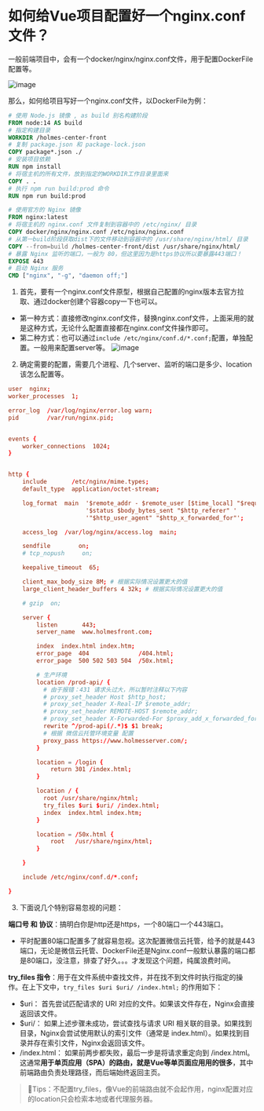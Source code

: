 # 如何给Vue项目配置好一个nginx.conf文件？

一般前端项目中，会有一个docker/nginx/nginx.conf文件，用于配置DockerFile配置等。

![image](https://github.com/ITholmes/hello-world/assets/70437837/ffdc4da0-3ba9-4817-8560-541be2cad5fa)

那么，如何给项目写好一个nginx.conf文件，以DockerFile为例：
```Dockerfile
# 使用 Node.js 镜像 , as build 别名构建阶段
FROM node:14 AS build
# 指定构建目录
WORKDIR /holmes-center-front
# 复制 package.json 和 package-lock.json
COPY package*.json ./
# 安装项目依赖
RUN npm install
# 将宿主机的所有文件，放到指定的WORKDIR工作目录里面来
COPY . .
# 执行 npm run build:prod 命令
RUN npm run build:prod

# 使用官方的 Nginx 镜像
FROM nginx:latest
# 将宿主机的 nginx.conf 文件复制到容器中的 /etc/nginx/ 目录
COPY docker/nginx/nginx.conf /etc/nginx/nginx.conf
# 从第一build阶段获取dist下的文件移动到容器中的 /usr/share/nginx/html/ 目录
COPY --from=build /holmes-center-front/dist /usr/share/nginx/html/
# 暴露 Nginx 监听的端口，一般为 80，但这里因为是https协议所以要暴露443端口！
EXPOSE 443
# 启动 Nginx 服务
CMD ["nginx", "-g", "daemon off;"]
```

1. 首先，要有一个nginx.conf文件原型，根据自己配置的nginx版本去官方拉取、通过docker创建个容器copy一下也可以。
- 第一种方式：直接修改nginx.conf文件，替换nginx.conf文件，上面采用的就是这种方式，无论什么配置直接都在nginx.conf文件操作即可。
- 第二种方式：也可以通过`include /etc/nginx/conf.d/*.conf;`配置，单独配置。一般用来配置server等。
![image](https://github.com/ITholmes/hello-world/assets/70437837/4aac2c7d-5db1-48b6-bc26-000658837b99)

2. 确定需要的配置，需要几个进程、几个server、监听的端口是多少、location该怎么配置等。
```nginx.conf
user  nginx;
worker_processes  1;

error_log  /var/log/nginx/error.log warn;
pid        /var/run/nginx.pid;


events {
    worker_connections  1024;
}


http {
    include       /etc/nginx/mime.types;
    default_type  application/octet-stream;

    log_format  main  '$remote_addr - $remote_user [$time_local] "$request" '
                      '$status $body_bytes_sent "$http_referer" '
                      '"$http_user_agent" "$http_x_forwarded_for"';

    access_log  /var/log/nginx/access.log  main;

    sendfile        on;
    # tcp_nopush     on;

    keepalive_timeout  65;

    client_max_body_size 8M; # 根据实际情况设置更大的值
    large_client_header_buffers 4 32k; # 根据实际情况设置更大的值

    # gzip  on;

    server {
        listen       443;
        server_name  www.holmesfront.com;

        index  index.html index.htm;
        error_page  404              /404.html;
        error_page  500 502 503 504  /50x.html;

        # 生产环境
        location /prod-api/ {
          # 由于报错：431 请求头过大，所以暂时注释以下内容
          # proxy_set_header Host $http_host;
          # proxy_set_header X-Real-IP $remote_addr;
          # proxy_set_header REMOTE-HOST $remote_addr;
          # proxy_set_header X-Forwarded-For $proxy_add_x_forwarded_for;
          rewrite ^/prod-api(/.*)$ $1 break;
          # 根据 微信云托管环境变量 配置
          proxy_pass https://www.holmesserver.com/;
        }

        location = /login {
            return 301 /index.html;
        }

        location / {
          root /usr/share/nginx/html;
          try_files $uri $uri/ /index.html;
          index  index.html index.htm;
        }

        location = /50x.html {
            root   /usr/share/nginx/html;
        }

    }

    include /etc/nginx/conf.d/*.conf;

}
```

3. 下面说几个特别容易忽视的问题：

**端口号 和 协议**：搞明白你是http还是https，一个80端口一个443端口。
- 平时配置80端口配置多了就容易忽视。这次配置微信云托管，给予的就是443端口，无论是微信云托管、DockerFile还是Nginx.conf一般默认暴露的端口都是80端口，没注意，排查了好久。。。才发现这个问题，纯属浪费时间。

**try_files 指令**：用于在文件系统中查找文件，并在找不到文件时执行指定的操作。在上下文中，`try_files $uri $uri/ /index.html;` 的作用如下：
- $uri： 首先尝试匹配请求的 URI 对应的文件。如果该文件存在，Nginx会直接返回该文件。
- $uri/： 如果上述步骤未成功，尝试查找与请求 URI 相关联的目录。如果找到目录，Nginx会尝试使用默认的索引文件（通常是 index.html）。如果找到目录并存在索引文件，Nginx会返回该文件。
- /index.html： 如果前两步都失败，最后一步是将请求重定向到 /index.html。这通常**用于单页应用（SPA）的路由，就是Vue等单页面应用用的很多**，其中前端路由负责处理路径，而后端始终返回主页。
> 🚨Tips：不配置try_files，像Vue的前端路由就不会起作用，nginx配置对应的location只会检索本地或者代理服务器。

